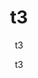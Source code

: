 ---
  audience: "primary"
  author: "t3"
  description: "t3"
  difficulty: "beginner"
  date_posted: "2020-03-09"
  osm_username: "t3"
  filename: "1583800848674-a_simple_doc.pdf"
  group: ""
  layout: "project"
  preparation_time: "less_than_one_hour"
  project_time: "less_than_one_hour"
  subtitle: "t3"
  thumbnail: "1583800791483-flooded_area_tashkent.PNG"
  title: "t3"
  type: "desktop"
  url: "2020-03-09-154778"

---